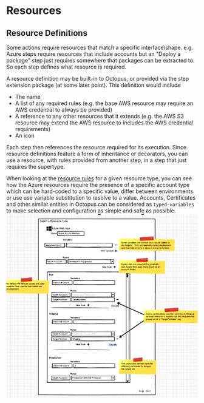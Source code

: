 # Resources #
## Resource Definitions ##
Some actions require resources that match a specific interface\shape. e.g. Azure steps require resources that include accounts but an "Deploy a package" step just requires somewhere that packages can be extracted to. So each step defines what resource is required. 

A resource definition may be built-in to Octopus, or provided via the step extension package (at some later point). This definition would include 
- The name
- A list of any required rules (e.g. the base AWS resource may require an AWS credential to always be provided) 
- A reference to any other resources that it extends (e.g. the AWS S3 resource may extend the AWS resource to includes the AWS credential requirements) 
- An icon

Each step then references the resource required for its execution. Since resource definitions feature a form of inheritance or decorators, you can use a resource, with rules provided from another step, in a step that just requires the supertype.

When looking at the [resource rules](resource_rules.md) for a given resource type, you can see how the Azure resources require the presence of a specific account type which can be hard-coded to a specific value, differ between environments or use use variable substitution to resolve to a value. Accounts, Certificates and other similar entities in Octopus can be considered as `typed-variables` to make selection and configuration as simple and safe as possible.
![Rule Definition Azure](rule_definition_azure.png)